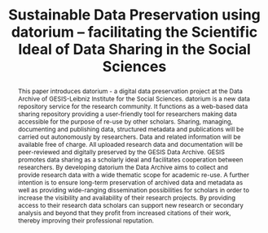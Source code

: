 ---
abstract: 'This paper introduces datorium - a digital data preservation project at
  the Data Archive of GESIS-Leibniz Institute for the Social Sciences. datorium is
  a new data repository service for the research community. It functions as a web-based
  data sharing repository providing a user-friendly tool for researchers making data
  accessible for the purpose of re-use by other scholars. Sharing, managing, documenting
  and publishing data, structured metadata and publications will be carried out autonomously
  by researchers. Data and related information will be available free of charge. All
  uploaded research data and documentation will be peer-reviewed and digitally preserved
  by the GESIS Data Archive.

  GESIS promotes data sharing as a scholarly ideal and facilitates cooperation between
  researchers. By developing datorium the Data Archive aims to collect and provide
  research data with a wide thematic scope for academic re-use. A further intention
  is to ensure long-term preservation of archived data and metadata as well as providing
  wide-ranging dissemination possibilities for scholars in order to increase the visibility
  and availability of their research projects. By providing access to their research
  data scholars can support new research or secondary analysis and beyond that they
  profit from increased citations of their work, thereby improving their professional
  reputation.'
creators:
- Linne, Monika
date: null
document_url: https://services.phaidra.univie.ac.at/api/object/o:378062/download
grand_parent: iPRES
institutions: []
keywords:
- datorium
- social science research data
- research data management
- data repository
- digital preservation
- data sharing
- data archiving
- lisbon
landing_page_url: https://phaidra.univie.ac.at/o:378062
language: eng
layout: publication
license: CC BY-SA 2.0 AT
notes_url: null
parent: iPRES 2013
publication_type: paper
size: 324045
slides_url: null
source_name: iPRES
stream_url: null
title: 'Sustainable Data Preservation using datorium – facilitating the Scientific
  Ideal of Data Sharing in the Social Sciences '
year: 2013
---